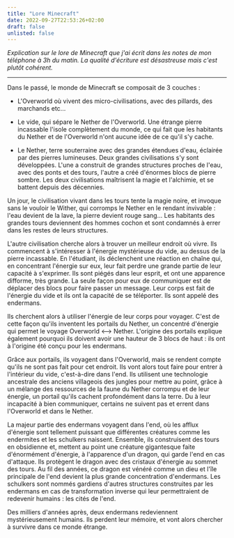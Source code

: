 ```yaml
---
title: "Lore Minecraft"
date: 2022-09-27T22:53:26+02:00
draft: false
unlisted: false
---
```


*Explication sur le lore de Minecraft que j'ai écrit dans les notes de mon téléphone à 3h du matin. La qualité d'écriture est désastreuse mais c'est plutôt cohérent.*

------

Dans le passé, le monde de Minecraft se composait de 3 couches :

- L'Overworld où vivent des micro-civilisations, avec des pillards, des marchands etc...

- Le vide, qui sépare le Nether de l'Overworld. Une étrange pierre incassable l'isole complètement du monde, ce qui fait que les habitants du Nether et de l'Overworld n'ont aucune idée de ce qu'il s'y cache.

- Le Nether, terre souterraine avec des grandes étendues d'eau, éclairée par des pierres lumineuses. Deux grandes civilisations s'y sont développées.  L'une a construit de grandes structures proches de l'eau, avec des ponts et des tours, l'autre a créé d'énormes blocs de pierre sombre. Les deux civilisations maîtrisent la magie et l'alchimie, et se battent depuis des décennies.

Un jour, le civilisation vivant dans les tours tente la magie noire, et invoque sans le vouloir le Wither, qui corromps le Nether en le rendant invivable : l'eau devient de la lave, la pierre devient rouge sang... Les habitants des grandes tours deviennent des hommes cochon et sont condamnés à errer dans les restes de leurs structures. 

L'autre civilisation cherche alors à trouver un meilleur endroit où vivre. Ils commencent à s'intéresser à l'énergie mystérieuse du vide, au dessus de la pierre incassable. En l'étudiant, ils déclenchent une réaction en chaîne qui, en concentrant l'énergie sur eux, leur fait perdre une grande partie de leur capacité à s'exprimer. Ils sont piégés dans leur esprit, et ont une apparence difforme, très grande. La seule façon pour eux de communiquer est de déplacer des blocs pour faire passer un message. Leur corps est fait de l'énergie du vide et ils ont la capacité de se téléporter. Ils sont appelé des endermans.

Ils cherchent alors à utiliser l'énergie de leur corps pour voyager. C'est de cette façon qu'ils inventent les portails du Nether, un concentré d'énergie qui permet le voyage Overworld <--> Nether. L'origine des portails explique également pourquoi ils doivent avoir une hauteur de 3 blocs de haut : ils ont à l'origine été conçu pour les endermans. 

Grâce aux portails, ils voyagent dans l'Overworld, mais se rendent compte qu'ils ne sont pas fait pour cet endroit. Ils vont alors tout faire pour entrer à l'intérieur du vide, c'est-à-dire dans l'end. Ils utilisent une technologie ancestrale des anciens villageois des jungles pour mettre au point, grâce à un mélange des ressources de la faune du Nether corrompu et de leur énergie, un portail qu'ils cachent profondément dans la terre. Du à leur incapacité à bien communiquer, certains ne suivent pas et errent dans l'Overworld et dans le Nether. 

La majeur partie des endermans voyagent dans l'end, où les afflux d'énergie sont tellement puissant que différentes créatures comme les endermites et les schulkers naissent. Ensemble, ils construisent des tours en obsidienne et, mettent au point une créature gigantesque faite d'énormément d'énergie, à l'apparence d'un dragon, qui garde l'end en cas d'attaque. Ils protègent le dragon avec des cristaux d'énergie au sommet des tours. Au fil des années, ce dragon est vénéré comme un dieu et l'île principale de l'end devient la plus grande concentration d'endermans. Les schulkers sont nommés  gardiens d'autres structures construites par les endermans en cas de transformation inverse qui leur permettraient de redevenir humains : les cités de l'end. 

Des milliers d'années après, deux endermans redeviennent mystérieusement humains. Ils perdent leur mémoire, et vont alors chercher à survivre dans ce monde étrange.

